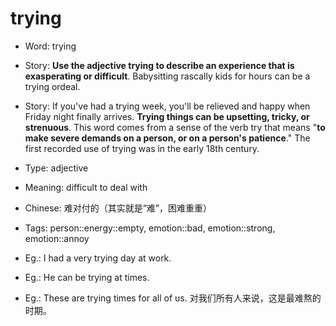 # trying

- Word: trying
- Story: **Use the adjective trying to describe an experience that is exasperating or difficult**. Babysitting rascally kids for hours can be a trying ordeal.
- Story: If you've had a trying week, you'll be relieved and happy when Friday night finally arrives. **Trying things can be upsetting, tricky, or strenuous**. This word comes from a sense of the verb try that means "**to make severe demands on a person, or on a person's patience**." The first recorded use of trying was in the early 18th century.

- Type: adjective
- Meaning: difficult to deal with
- Chinese: 难对付的（其实就是“难”，困难重重）
- Tags: person::energy::empty, emotion::bad, emotion::strong, emotion::annoy
- Eg.: I had a very trying day at work.
- Eg.: He can be trying at times.
- Eg.: These are trying times for all of us. 对我们所有人来说，这是最难熬的时期。

